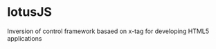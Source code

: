 lotusJS
=============

Inversion of control framework basaed on x-tag for developing HTML5 applications
